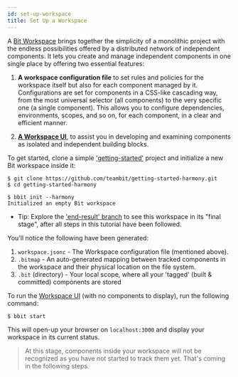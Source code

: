 ```yaml
---
id: set-up-workspace
title: Set Up a Workspace
---
```


A [Bit Workspace](/docs/workspace/overview) brings together the simplicity of a monolithic project with the endless possibilities offered by a distributed network of independent components. It lets you create and manage independent components in one single place by offering two essential features: 

1. __A workspace configuration file__ to set rules and policies for the workspace itself but also for each component managed by it. Configurations are set for components in a CSS-like cascading way, from the most universal selector (all components) to the very specific one (a single component). This allows you to configure dependencies, environments, scopes, and so on, for each component, in a clear and efficient manner.

2. [__A Workspace UI__](/docs/workspace-ui/overview), to assist you in developing and examining components as isolated and independent building blocks.
  

To get started, clone a simple ['getting-started'](https://github.com/teambit/getting-started-harmony) project and initialize a new Bit workspace inside it:

```shell
$ git clone https://github.com/teambit/getting-started-harmony.git
$ cd getting-started-harmony

$ bbit init --harmony
Initialized an empty Bit workspace
```
* Tip: Explore the ['end-result' branch](https://github.com/teambit/getting-started-harmony/tree/end-result) to see this workspace in its "final stage", after all steps in this tutorial have been followed.


You'll notice the following have been generated:

1. `workspace.jsonc` - The Workspace configuration file (mentioned above).
2. `.bitmap` - An auto-generated mapping between tracked components in the workspace and their physical location on the file system.
3. `.bit` (directory) - Your local scope, where all your 'tagged' (built & committed) components are stored


To run the [Workspace UI](/docs/workspace-ui/overview) (with no components to display), run the following command:

```shell
$ bbit start
```
This will open-up your browser on `localhost:3000` and display your workspace in its current status.

> At this stage, components inside your workspace will not be recognized as you have not started to track them yet. That's coming in the following steps.